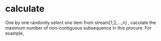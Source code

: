 # calculate
One by one randomly select one item from stream[1,2,...,n] , caculate the maximum number of non-contiguous subsequence in this procure. For example, 
